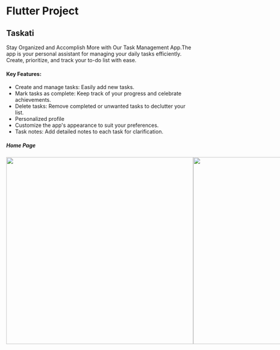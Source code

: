 # Flutter Project

## Taskati
Stay Organized and Accomplish More with Our Task Management App.The app is your personal assistant for managing your daily tasks efficiently. Create, prioritize, and track your to-do list with ease.

#### Key Features:
- Create and manage tasks: Easily add new tasks.
- Mark tasks as complete: Keep track of your progress and celebrate achievements.
- Delete tasks: Remove completed or unwanted tasks to declutter your list.
- Personalized profile
- Customize the app's appearance to suit your preferences.
- Task notes: Add detailed notes to each task for clarification.

##### Home Page
<div style="display:flex ;flex-direction:row">
  <image src="https://github.com/Aya-1212/Taskati_8_3/blob/main/Taskati_screenshots/Screenshot_1713705963.png" height = 500>
    <image src="https://github.com/Aya-1212/Taskati_8_3/blob/main/Taskati_screenshots/Screenshot_1713706061.png" height = 500>
<div>
  
#####  Add Task 

<div style="display:flex ;flex-direction:row">
  <image src="https://github.com/Aya-1212/Taskati_8_3/blob/main/Taskati_screenshots/Screenshot_1713705971.png" height = 500>
    <image src="https://github.com/Aya-1212/Taskati_8_3/blob/main/Taskati_screenshots/Screenshot_1713706064.png" height = 500>
<div>

#####  Profile 

<div style="display:flex ;flex-direction:row">
  <image src="https://github.com/Aya-1212/Taskati_8_3/blob/main/Taskati_screenshots/Screenshot_1713706035.png" height = 500>
    <image src="https://github.com/Aya-1212/Taskati_8_3/blob/main/Taskati_screenshots/Screenshot_1713706056.png" height = 500>
<div>
